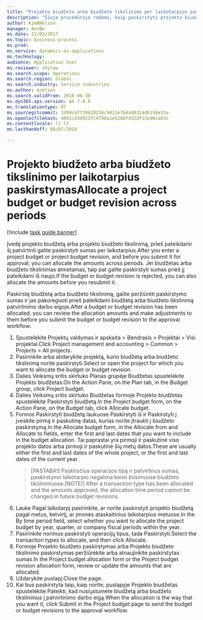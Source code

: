 ```yaml
--- 
title: "Projekto biudžeto arba biudžeto tikslinimo per laikotarpius paskirstymas"
description: "Šioje procedūroje rodoma, kaip paskirstyti projekto biudžeto sumas per laikotarpius."
author: KimANelson
manager: AnnBe
ms.date: 11/03/2017
ms.topic: business-process
ms.prod: 
ms.service: dynamics-ax-applications
ms.technology: 
audience: Application User
ms.reviewer: shylaw
ms.search.scope: Operations
ms.search.region: Global
ms.search.industry: Service industries
ms.author: knelson
ms.search.validFrom: 2016-06-30
ms.dyn365.ops.version: AX 7.0.0
ms.translationtype: HT
ms.sourcegitcommit: 1d98cbff30620256c9d13e7b4a90314db150e33e
ms.openlocfilehash: d001cd3d922fc4790a1e5288f432df13e90ce03c
ms.contentlocale: lt-lt
ms.lasthandoff: 08/07/2018

---
```

# <a name="allocate-a-project-budget-or-budget-revision-across-periods"></a><span data-ttu-id="f2b74-103">Projekto biudžeto arba biudžeto tikslinimo per laikotarpius paskirstymas</span><span class="sxs-lookup"><span data-stu-id="f2b74-103">Allocate a project budget or budget revision across periods</span></span>

[!include [task guide banner](../../includes/task-guide-banner.md)]

<span data-ttu-id="f2b74-104"> Įvedę projekto biudžetą arba projekto biudžeto tikslinimą, prieš pateikdami šį patvirtinti galite paskirstyti sumas per laikotarpius.</span><span class="sxs-lookup"><span data-stu-id="f2b74-104">After you enter a project budget or project budget revision, and before you submit it for approval, you can allocate the amounts across periods.</span></span> <span data-ttu-id="f2b74-105">Jei biudžetas arba biudžeto tikslinimas atmetamas, taip pat galite paskirstyti sumas prieš jį pateikdami iš naujo.</span><span class="sxs-lookup"><span data-stu-id="f2b74-105">If the budget or budget revision is rejected, you can also allocate the amounts before you resubmit it.</span></span> 

<span data-ttu-id="f2b74-106">Paskirstę biudžetą arba biudžeto tikslinimą, galite peržiūrėti paskirstymo sumas ir jas pakoreguoti prieš pateikdami biudžetą arba biudžeto tikslinimą patvirtinimo darbo eigoje.</span><span class="sxs-lookup"><span data-stu-id="f2b74-106">After a budget or budget revision has been allocated, you can review the allocation amounts and make adjustments to them before you submit the budget or budget revision to the approval workflow.</span></span> 

1. <span data-ttu-id="f2b74-107">Spustelėkite Projektų valdymas ir apskaita > Bendrasis > Projektai > Visi projektai.</span><span class="sxs-lookup"><span data-stu-id="f2b74-107">Click Project management and accounting > Common > Projects > All projects.</span></span> 
2. <span data-ttu-id="f2b74-108">Pasirinkite arba atidarykite projektą, kurio biudžetą arba biudžeto tikslinimą norite paskirstyti.</span><span class="sxs-lookup"><span data-stu-id="f2b74-108">Select or open the project for which you want to allocate the budget or budget revision.</span></span> 
3. <span data-ttu-id="f2b74-109">Dalies Veiksmų sritis skirtuko Planas grupėje Biudžetas spustelėkite Projekto biudžetas.</span><span class="sxs-lookup"><span data-stu-id="f2b74-109">On the Action Pane, on the Plan tab, in the Budget group, click Project budget.</span></span> 
4. <span data-ttu-id="f2b74-110">Dalies Veiksmų sritis skirtuko Biudžetas formoje Projekto biudžetas spustelėkite Paskirstyti biudžetą.</span><span class="sxs-lookup"><span data-stu-id="f2b74-110">In the Project budget form, on the Action Pane, on the Budget tab, click Allocate budget.</span></span> 
5. <span data-ttu-id="f2b74-111">Formos Paskirstyti biudžetą laukuose Paskirstyti iš ir Paskirstyti į įveskite pirmą ir paskutinę datas, kurias norite įtraukti į biudžeto paskirstymą.</span><span class="sxs-lookup"><span data-stu-id="f2b74-111">In the Allocate budget form, in the Allocate from and Allocate to fields, enter the first and last dates that you want to include in the budget allocation.</span></span> <span data-ttu-id="f2b74-112">Tai paprastai yra pirmoji ir paskutinė viso projekto datos arba pirmoji ir paskutinė šių metų datos.</span><span class="sxs-lookup"><span data-stu-id="f2b74-112">These are usually either the first and last dates of the whole project, or the first and last dates of the current year.</span></span>  
   > <span data-ttu-id="f2b74-113">[PASTABA!] Paskirsčius operacijos tipą ir patvirtinus sumas, paskirstymo laikotarpio negalima keisti būsimuose biudžeto tikslinimuose.</span><span class="sxs-lookup"><span data-stu-id="f2b74-113">[NOTE!] After a transaction type has been allocated and the amounts approved, the allocation time period cannot be changed in future budget revisions.</span></span> 
6. <span data-ttu-id="f2b74-114">Lauke Pagal laikotarpį pasirinkite, ar norite paskirstyti projekto biudžetą pagal metus, ketvirtį, ar įmonės ataskaitinius laikotarpius metuose.</span><span class="sxs-lookup"><span data-stu-id="f2b74-114">In the By time period field, select whether you want to allocate the project budget by year, quarter, or company fiscal periods within the year.</span></span>
7. <span data-ttu-id="f2b74-115">Pasirinkite norimus paskirstyti operacijų tipus, tada Paskirstyti.</span><span class="sxs-lookup"><span data-stu-id="f2b74-115">Select the transaction types to allocate, and then click Allocate.</span></span> 
8. <span data-ttu-id="f2b74-116">Formoje Projekto biudžeto paskirstymas arba Projekto biudžeto tikslinimo paskirstymas peržiūrėkite arba atnaujinkite paskirstytas sumas.</span><span class="sxs-lookup"><span data-stu-id="f2b74-116">In the Project budget allocation form or the Project budget revision allocation form, review or update the amounts that are allocated.</span></span> 
9. <span data-ttu-id="f2b74-117">Uždarykite puslapį.</span><span class="sxs-lookup"><span data-stu-id="f2b74-117">Close the page.</span></span>
10. <span data-ttu-id="f2b74-118">Kai bus paskirstyta taip, kaip norite, puslapyje Projekto biudžetas spustelėkite Pateikti, kad nusiųstumėte biudžetą arba biudžeto tikslinimus į patvirtinimo darbo eigą.</span><span class="sxs-lookup"><span data-stu-id="f2b74-118">When the allocation is the way that you want it, click Submit in the Project budget page to send the budget or budget revisions to the approval workflow.</span></span>  



